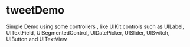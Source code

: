 # tweetDemo

Simple Demo using some controllers , like UIKit controls such as UILabel, UITextField, UISegmentedControl, UIDatePicker,
UISlider, UISwitch, UIButton and UITextView
